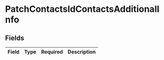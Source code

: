 # PatchContactsIdContactsAdditionalInfo


## Fields

| Field       | Type        | Required    | Description |
| ----------- | ----------- | ----------- | ----------- |
